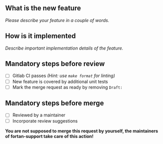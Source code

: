 <!--
ICON

---------------------------------------------------------------
Copyright (C) 2004-2024, DWD, MPI-M, DKRZ, KIT, ETH, MeteoSwiss
Contact information: icon-model.org

See AUTHORS.TXT for a list of authors
See LICENSES/ for license information
SPDX-License-Identifier: CC0-1.0
---------------------------------------------------------------
-->

## What is the new feature
_Please describe your feature in a couple of words._
## How is it implemented
_Describe important implementation details of the feature._

## Mandatory steps before review
- [ ] Gitlab CI passes _(Hint: use `make format` for linting)_ 
- [ ] New feature is covered by additional unit tests
- [ ] Mark the merge request as ready by removing `Draft:`

## Mandatory steps before merge
- [ ] Reviewed by a maintainer
- [ ] Incorporate review suggestions

**You are not supposed to merge this request by yourself, the maintainers of fortan-support take care of this action!**
